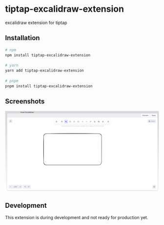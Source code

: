# tiptap-excalidraw-extension

excalidraw extension for tiptap

## Installation

```bash
# npm
npm install tiptap-excalidraw-extension

# yarn
yarn add tiptap-excalidraw-extension

# pnpm
pnpm install tiptap-excalidraw-extension
```

## Screenshots

![screenshot](screenshot.png)

## Development

This extension is during development and not ready for production yet.
